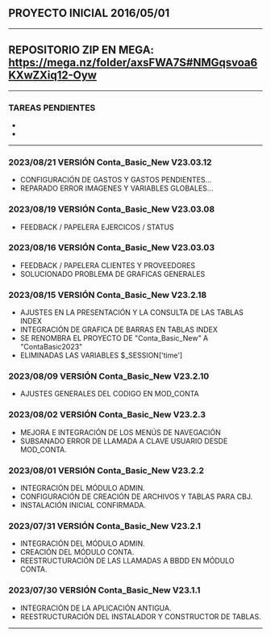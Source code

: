 
## PROYECTO INICIAL 2016/05/01
----
## REPOSITORIO ZIP EN MEGA: https://mega.nz/folder/axsFWA7S#NMGqsvoa6KXwZXiq12-Oyw
----
### TAREAS PENDIENTES

- 
- 

----
### 2023/08/21 VERSIÓN Conta_Basic_New V23.03.12

- CONFIGURACIÓN DE GASTOS Y GASTOS PENDIENTES...
- REPARADO ERROR IMAGENES Y VARIABLES GLOBALES...

### 2023/08/19 VERSIÓN Conta_Basic_New V23.03.08

- FEEDBACK / PAPELERA EJERCICOS / STATUS

### 2023/08/16 VERSIÓN Conta_Basic_New V23.03.03

- FEEDBACK / PAPELERA CLIENTES Y PROVEEDORES
- SOLUCIONADO PROBLEMA DE GRAFICAS GENERALES

### 2023/08/15 VERSIÓN Conta_Basic_New V23.2.18

- AJUSTES EN LA PRESENTACIÓN Y LA CONSULTA DE LAS TABLAS INDEX
- INTEGRACIÓN DE GRAFICA DE BARRAS EN TABLAS INDEX
- SE RENOMBRA EL PROYECTO DE "Conta_Basic_New" A "ContaBasic2023"
- ELIMINADAS LAS VARIABLES $_SESSION['time']

### 2023/08/09 VERSIÓN Conta_Basic_New V23.2.10

- AJUSTES GENERALES DEL CODIGO EN MOD_CONTA

### 2023/08/02 VERSIÓN Conta_Basic_New V23.2.3

- MEJORA E INTEGRACIÓN DE LOS MENÚS DE NAVEGACIÓN
- SUBSANADO ERROR DE LLAMADA A CLAVE USUARIO DESDE MOD_CONTA.

### 2023/08/01 VERSIÓN Conta_Basic_New V23.2.2

- INTEGRACIÓN DEL MÓDULO ADMIN.
- CONFIGURACIÓN DE CREACIÓN DE ARCHIVOS Y TABLAS PARA CBJ.
- INSTALACIÓN INICIAL CONFIRMADA.

### 2023/07/31 VERSIÓN Conta_Basic_New V23.2.1

- INTEGRACIÓN DEL MÓDULO ADMIN.
- CREACIÓN DEL MÓDULO CONTA.
- REESTRUCTURACIÓN DE LAS LLAMADAS A BBDD EN MÓDULO CONTA.
    
### 2023/07/30 VERSIÓN Conta_Basic_New V23.1.1

- INTEGRACIÓN DE LA APLICACIÓN ANTIGUA.
- REESTRUCTURACIÓN DEL INSTALADOR Y CONSTRUCTOR DE TABLAS.
----